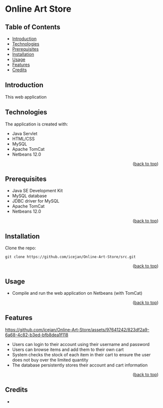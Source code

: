 # Online Art Store
<a name="readme-top"></a>

## Table of Contents
* [Introduction](#introduction)
* [Technologies](#technologies)
* [Prerequisites](#prerequisites)
* [Installation](#installation)
* [Usage](#usage)
* [Features](#features)
* [Credits](#credits)

## Introduction
This web application 

## Technologies
The application is created with:
* Java Servlet
* HTML/CSS
* MySQL
* Apache TomCat
* Netbeans 12.0

<p align="right">(<a href="#readme-top">back to top</a>)</p>

## Prerequisites
* Java SE Development Kit
* MySQL database
* JDBC driver for MySQL
* Apache TomCat 
* Netbeans 12.0

<p align="right">(<a href="#readme-top">back to top</a>)</p>

## Installation
Clone the repo:

`git clone https://github.com/icejan/Online-Art-Store/src.git`

<p align="right">(<a href="#readme-top">back to top</a>)</p>

## Usage
* Compile and run the web application on Netbeans (with TomCat)

<p align="right">(<a href="#readme-top">back to top</a>)</p>

## Features

https://github.com/icejan/Online-Art-Store/assets/97641242/823df2a9-6a68-4c82-b3ed-bfb8dea1f118

* Users can login to their account using their username and password 
* Users can browse items and add them to their own cart
* System checks the stock of each item in their cart to ensure the user does not buy over the limited quantity
* The database persistently stores their account and cart information 

<p align="right">(<a href="#readme-top">back to top</a>)</p>

## Credits
* 
